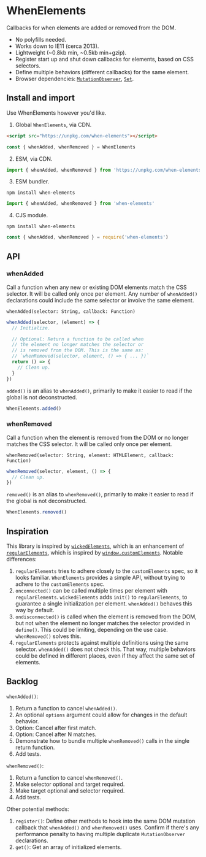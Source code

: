 # WhenElements

Callbacks for when elements are added or removed from the DOM.

- No polyfills needed.
- Works down to IE11 (cerca 2013).
- Lightweight (~0.8kb min, ~0.5kb min+gzip).
- Register start up and shut down callbacks for elements, based on CSS selectors.
- Define multiple behaviors (different callbacks) for the same element.
- Browser dependencies: [`MutationObserver`](https://developer.mozilla.org/en-US/docs/Web/API/MutationObserver), [`Set`](https://developer.mozilla.org/en-US/docs/Web/JavaScript/Reference/Global_Objects/Set).

## Install and import

Use WhenElements however you'd like.

1. Global `WhenElements`, via CDN.

```html
<script src="https://unpkg.com/when-elements"></script>
```

```js
const { whenAdded, whenRemoved } = WhenElements
```

2. ESM, via CDN.

```js
import { whenAdded, whenRemoved } from 'https://unpkg.com/when-elements?module'
```

3. ESM bundler.

```
npm install when-elements
```

```js
import { whenAdded, whenRemoved } from 'when-elements'
```

4. CJS module.

```
npm install when-elements
```

```js
const { whenAdded, whenRemoved } = require('when-elements')
```

## API

### whenAdded

Call a function when any new or existing DOM elements match the CSS selector. It will be called only once per element. Any number of `whenAdded()` declarations could include the same selector or involve the same element.

```
whenAdded(selector: String, callback: Function)
```

```js
whenAdded(selector, (element) => {
  // Initialize.

  // Optional: Return a function to be called when
  // the element no longer matches the selector or
  // is removed from the DOM. This is the same as:
  // `whenRemoved(selector, element, () => { ... })`
  return () => {
    // Clean up.
  }
})
```

`added()` is an alias to `whenAdded()`, primarily to make it easier to read if the global is not deconstructed.

```js
WhenElements.added()
```

### whenRemoved

Call a function when the element is removed from the DOM or no longer matches the CSS selector. It will be called only once per element.

```
whenRemoved(selector: String, element: HTMLElement, callback: Function)
```

```js
whenRemoved(selector, element, () => {
  // Clean up.
})
```

`removed()` is an alias to `whenRemoved()`, primarily to make it easier to read if the global is not deconstructed.

```js
WhenElements.removed()
```

## Inspiration

This library is inspired by [`wickedElements`](https://github.com/WebReflection/wicked-elements), which is an enhancement of [`regularElements`](https://github.com/WebReflection/regular-elements), which is inspired by [`window.customElements`](https://developer.mozilla.org/en-US/docs/Web/API/CustomElementRegistry). Notable differences:

1. `regularElements` tries to adhere closely to the `customElements` spec, so it looks familiar. `WhenElements` provides a simple API, without trying to adhere to the `customElements` spec.
2. `onconnected()` can be called multiple times per element with `regularElements`. `wickedElements` adds `init()` to `regularElements`, to guarantee a single initialization per element. `whenAdded()` behaves this way by default.
3. `ondisconnected()` is called when the element is removed from the DOM, but not when the element no longer matches the selector provided in `define()`. This could be limiting, depending on the use case. `whenRemoved()` solves this.
4. `regularElements` protects against multiple definitions using the same selector. `whenAdded()` does not check this. That way, multiple behaviors could be defined in different places, even if they affect the same set of elements.

## Backlog

`whenAdded()`:
1. Return a function to cancel `whenAdded()`.
2. An optional `options` argument could allow for changes in the default behavior.
3. Option: Cancel after first match.
4. Option: Cancel after N matches.
5. Demonstrate how to bundle multiple `whenRemoved()` calls in the single return function.
6. Add tests.

`whenRemoved()`:
1. Return a function to cancel `whenRemoved()`.
2. Make selector optional and target required.
3. Make target optional and selector required.
4. Add tests.

Other potential methods:
1. `register()`: Define other methods to hook into the same DOM mutation callback that `whenAdded()` and `whenRemoved()` uses. Confirm if there's any performance penalty to having multiple duplicate `MutationObserver` declarations.
2. `get()`: Get an array of initialized elements.
